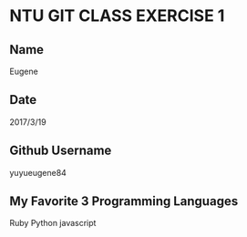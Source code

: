 # NTU GIT CLASS EXERCISE 1

Name
----
Eugene

Date
----
2017/3/19

Github Username
---------------
yuyueugene84

My Favorite 3 Programming Languages
--------------------------------
Ruby Python javascript
